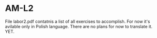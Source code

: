 # AM-L2

File labor2.pdf contatnis a list of all exercises to accomplish. For now it's avilable only in Polish language. There are no plans for now to translate it. YET.
